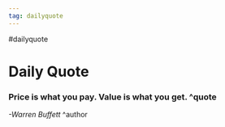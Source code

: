 ```yaml
---
tag: dailyquote
---
```


#dailyquote

# Daily Quote

### Price is what you pay. Value is what you get. ^quote
*-Warren Buffett* ^author
